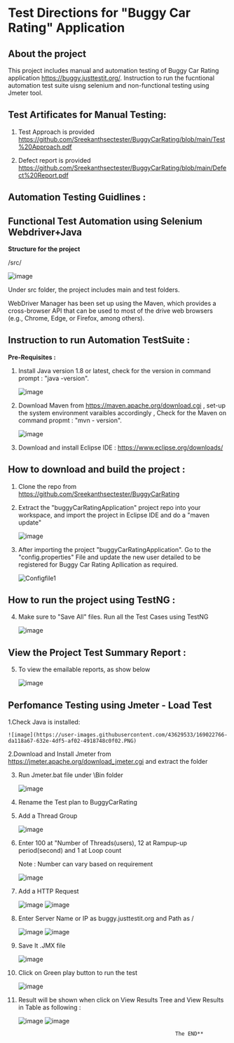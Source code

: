 # Test Directions for "Buggy Car Rating" Application

## **About the project** 
This project includes manual and automation testing of Buggy Car Rating application https://buggy.justtestit.org/. Instruction to run the fucntional automation test suite uisng selenium and non-functional testing using Jmeter tool.

## Test Artificates for Manual Testing:

1. Test Approach is provided
      https://github.com/Sreekanthsectester/BuggyCarRating/blob/main/Test%20Approach.pdf
   
2. Defect report is provided
      https://github.com/Sreekanthsectester/BuggyCarRating/blob/main/Defect%20Report.pdf
   
## Automation Testing Guidlines :

## Functional Test Automation using Selenium Webdriver+Java

**Structure for the project**

/src/

   ![image](https://user-images.githubusercontent.com/43629533/168997606-2c7cddce-7c96-4ae9-b32b-6c4b76a64db8.png)

Under src folder, the project includes main and test folders.

WebDriver Manager has been set up using the Maven, which provides a cross-browser API that can be used to most of the drive web browsers (e.g., Chrome, Edge, or Firefox, among others).

## **Instruction to run Automation TestSuite** :

**Pre-Requisites :** 

  1. Install Java version 1.8 or latest, check for the version in command prompt : "java -version". 


       ![image](https://user-images.githubusercontent.com/43629533/168983506-134fe32c-f724-4642-9652-6fef54b3ac2a.png)

  2. Download Maven from https://maven.apache.org/download.cgi , set-up the system environment varaibles accordingly , Check for the Maven on command propmt : "mvn -            version".


       ![image](https://user-images.githubusercontent.com/43629533/168984938-99015864-9531-429c-9666-d5c3948cfee3.png)

  3. Download and install Eclipse IDE : https://www.eclipse.org/downloads/

## **How to download and build the project** :

  1. Clone the repo from https://github.com/Sreekanthsectester/BuggyCarRating

  2. Extract the "buggyCarRatingApplication" project repo into your workspace, and import the project in Eclipse IDE and do a "maven update"


      ![image](https://user-images.githubusercontent.com/43629533/168986090-1eb720f3-3e2b-459b-a2c7-d70ad3d7c98f.png)

  3. After importing the project "buggyCarRatingApplication". Go to the "config.properties" File and update the new user detailed to be registered for Buggy Car Rating      Apllication as required.


      ![Configfile1](https://user-images.githubusercontent.com/43629533/169006153-4610cf7b-19c5-459f-a47b-f74477d8379f.png)



## **How to run the project using TestNG** :

  4. Make sure to "Save All" files. Run all the Test Cases using TestNG 


     ![image](https://user-images.githubusercontent.com/43629533/168992013-42c45e0b-9a5d-4a62-9ae6-92cf0c90c062.png)

## **View the Project Test Summary Report** :

  5. To view the emailable reports, as show below


     ![image](https://user-images.githubusercontent.com/43629533/168992645-5d7a4630-1dc9-4d43-8305-be182a97e06b.png)


## Perfomance Testing using Jmeter - Load Test

1.Check Java is installed:
    
    ![image](https://user-images.githubusercontent.com/43629533/169022766-da118a67-632e-4df5-af02-4918748c0f02.PNG)

 
2.Download and Install Jmeter from https://jmeter.apache.org/download_jmeter.cgi  and extract the folder

3. Run Jmeter.bat file under \Bin folder

     ![image](https://user-images.githubusercontent.com/43629533/169015037-da6ca4d7-11a9-44f9-9b5c-64d511c930b0.png)
     
4. Rename the Test plan to BuggyCarRating
5. Add a Thread Group 
     
     ![image](https://user-images.githubusercontent.com/43629533/169019193-8875d24b-4387-4e4c-b9b1-1ec83d958219.png)
     

        
6. Enter 100 at "Number of Threads(users), 12 at Rampup-up period(second) and 1 at Loop count
   
   Note : Number can vary based on requirement

     ![image](https://user-images.githubusercontent.com/43629533/169019720-c57de4f8-1105-49ac-a4a4-995870050828.png)
     
7. Add a HTTP Request

      ![image](https://user-images.githubusercontent.com/43629533/169020043-eb430068-98d2-4b0e-9514-8c9cd742d417.png)
      ![image](https://user-images.githubusercontent.com/43629533/169023406-cd197938-d835-4ce5-bfd8-e19d03b0b3fe.png)

8. Enter Server Name or IP as buggy.justtestit.org  and Path as / 

      ![image](https://user-images.githubusercontent.com/43629533/169020685-d66b2bdd-8c97-4b64-a274-6df892e48489.png)
      ![image](https://user-images.githubusercontent.com/43629533/169020860-7e21904b-b1bf-4f21-9cd9-bf274f076bcc.png)
      

9. Save It .JMX file

      ![image](https://user-images.githubusercontent.com/43629533/169021505-7a89f90c-c735-4064-8195-fb92fda802d3.png) 
      
10. Click on Green play button to run the test 

      ![image](https://user-images.githubusercontent.com/43629533/169021095-628e4019-f168-42a3-8846-b71ac3251da2.png)
      
11. Result will be shown when click on View Results Tree and View Results in Table as following : 

      ![image](https://user-images.githubusercontent.com/43629533/169021777-daf4b5eb-d5b4-455c-89f1-43cd83448eb6.png)
      ![image](https://user-images.githubusercontent.com/43629533/169021867-bc66b844-9a09-4429-bd38-80827c23e8f1.png)


                                                          The END**
      
      



 



                                

